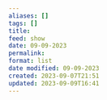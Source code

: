```yaml
---
aliases: []
tags: []
title: 
feed: show
date: 09-09-2023
permalink: 
format: list
date modified: 09-09-2023
created: 2023-09-07T21:51
updated: 2023-09-09T16:41
---
```

